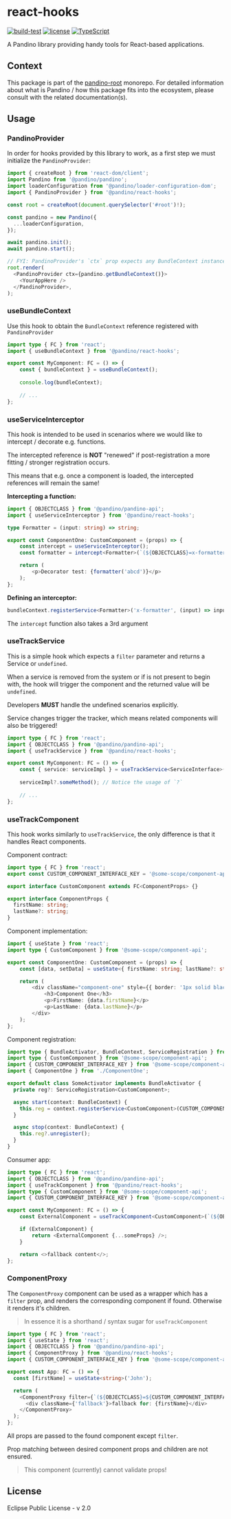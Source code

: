 # react-hooks

[![build-test](https://github.com/BlackBeltTechnology/pandino/actions/workflows/build-test.yml/badge.svg)](https://github.com/BlackBeltTechnology/pandino/actions/workflows/build-test.yml)
[![license](https://img.shields.io/badge/license-EPL%20v2.0-blue.svg)](https://github.com/BlackBeltTechnology/pandino)
[![TypeScript](https://img.shields.io/badge/%3C%2F%3E-TypeScript-%230074c1.svg)](http://www.typescriptlang.org/)

A Pandino library providing handy tools for React-based applications.

## Context

This package is part of the [pandino-root](https://github.com/BlackBeltTechnology/pandino) monorepo. For detailed
information about what is Pandino / how this package fits into the ecosystem, please consult with the related
documentation(s).

## Usage

### PandinoProvider

In order for hooks provided by this library to work, as a first step we must initialize the `PandinoProvider`:

```typescript jsx
import { createRoot } from 'react-dom/client';
import Pandino from '@pandino/pandino';
import loaderConfiguration from '@pandino/loader-configuration-dom';
import { PandinoProvider } from '@pandino/react-hooks';

const root = createRoot(document.querySelector('#root')!);

const pandino = new Pandino({
  ...loaderConfiguration,
});

await pandino.init();
await pandino.start();

// FYI: PandinoProvider's `ctx` prop expects any BundleContext instance, it doesn't need to be the system bundle's context. 
root.render(
  <PandinoProvider ctx={pandino.getBundleContext()}>
    <YourAppHere />
  </PandinoProvider>,
);
```

### useBundleContext

Use this hook to obtain the `BundleContext` reference registered with `PandinoProvider`

```typescript jsx
import type { FC } from 'react';
import { useBundleContext } from '@pandino/react-hooks';

export const MyComponent: FC = () => {
    const { bundleContext } = useBundleContext();
    
    console.log(bundleContext);
    
    // ...
};
```

### useServiceInterceptor

This hook is intended to be used in scenarios where we would like to intercept / decorate e.g. functions.

The intercepted reference is **NOT** "renewed" if post-registration a more fitting / stronger registration occurs.

This means that e.g. once a component is loaded, the intercepted references will remain the same!

**Intercepting a function:**

```typescript jsx
import { OBJECTCLASS } from '@pandino/pandino-api';
import { useServiceInterceptor } from '@pandino/react-hooks';

type Formatter = (input: string) => string;

export const ComponentOne: CustomComponent = (props) => {
    const intercept = useServiceInterceptor();
    const formatter = intercept<Formatter>(`(${OBJECTCLASS}=x-formatter)`, (input: string) => input.split('').reverse().join(''));

    return (
        <p>Decorator test: {formatter('abcd')}</p>
    );
};
```

**Defining an interceptor:**

```typescript jsx
bundleContext.registerService<Formatter>('x-formatter', (input) => input.toUpperCase());
```

The `intercept` function also takes a 3rd argument  

### useTrackService

This is a simple hook which expects a `filter` parameter and returns a Service or `undefined`.

When a service is removed from the system or if is not present to begin with, the hook will trigger the component and
the returned value will be `undefined`.

Developers **MUST** handle the undefined scenarios explicitly.

Service changes trigger the tracker, which means related components will also be triggered!

```typescript jsx
import type { FC } from 'react';
import { OBJECTCLASS } from '@pandino/pandino-api';
import { useTrackService } from '@pandino/react-hooks';

export const MyComponent: FC = () => {
    const { service: serviceImpl } = useTrackService<ServiceInterface>(`(${OBJECTCLASS}=${SERVICE_INTERFACE_KEY})`);
    
    serviceImpl?.someMethod(); // Notice the usage of `?`
    
    // ...
};
```

### useTrackComponent

This hook works similarly to `useTrackService`, the only difference is that it handles React components. 

Component contract:

```typescript jsx
import type { FC } from 'react';
export const CUSTOM_COMPONENT_INTERFACE_KEY = '@some-scope/component-api/CustomComponent';

export interface CustomComponent extends FC<ComponentProps> {}

export interface ComponentProps {
  firstName: string;
  lastName?: string;
}
```

Component implementation:

```typescript jsx
import { useState } from 'react';
import type { CustomComponent } from '@some-scope/component-api';

export const ComponentOne: CustomComponent = (props) => {
    const [data, setData] = useState<{ firstName: string; lastName?: string }>({ ...props });

    return (
        <div className="component-one" style={{ border: '1px solid black', padding: '1rem' }}>
            <h3>Component One</h3>
            <p>FirstName: {data.firstName}</p>
            <p>LastName: {data.lastName}</p>
        </div>
    );
};
```

Component registration:

```typescript jsx
import type { BundleActivator, BundleContext, ServiceRegistration } from '@pandino/pandino-api';
import type { CustomComponent } from '@some-scope/component-api';
import { CUSTOM_COMPONENT_INTERFACE_KEY } from '@some-scope/component-api';
import { ComponentOne } from './ComponentOne';

export default class SomeActivator implements BundleActivator {
  private reg?: ServiceRegistration<CustomComponent>;

  async start(context: BundleContext) {
    this.reg = context.registerService<CustomComponent>(CUSTOM_COMPONENT_INTERFACE_KEY, ComponentOne);
  }

  async stop(context: BundleContext) {
    this.reg?.unregister();
  }
}
```

Consumer app:

```typescript jsx
import type { FC } from 'react';
import { OBJECTCLASS } from '@pandino/pandino-api';
import { useTrackComponent } from '@pandino/react-hooks';
import type { CustomComponent } from '@some-scope/component-api';
import { CUSTOM_COMPONENT_INTERFACE_KEY } from '@some-scope/component-api';

export const MyComponent: FC = () => {
    const ExternalComponent = useTrackComponent<CustomComponent>(`(${OBJECTCLASS}=${CUSTOM_COMPONENT_INTERFACE_KEY})`);

    if (ExternalComponent) {
        return <ExternalComponent {...someProps} />;
    }

    return <>fallback content</>;
};
```

### ComponentProxy

The `ComponentProxy` component can be used as a wrapper which has a `filter` prop, and renders the corresponding
component if found. Otherwise it renders it's children.

> In essence it is a shorthand / syntax sugar for `useTrackComponent`

```typescript jsx
import type { FC } from 'react';
import { useState } from 'react';
import { OBJECTCLASS } from '@pandino/pandino-api';
import { ComponentProxy } from '@pandino/react-hooks';
import { CUSTOM_COMPONENT_INTERFACE_KEY } from '@some-scope/component-api';

export const App: FC = () => {
  const [firstName] = useState<string>('John');

  return (
    <ComponentProxy filter={`(${OBJECTCLASS}=${CUSTOM_COMPONENT_INTERFACE_KEY})`} firstName={firstName}>
      <div className={'fallback'}>fallback for: {firstName}</div>
    </ComponentProxy>
  );
};
```

All props are passed to the found component except `filter`.

Prop matching between desired component props and children are not ensured.

> This component (currently) cannot validate props!

## License

Eclipse Public License - v 2.0

